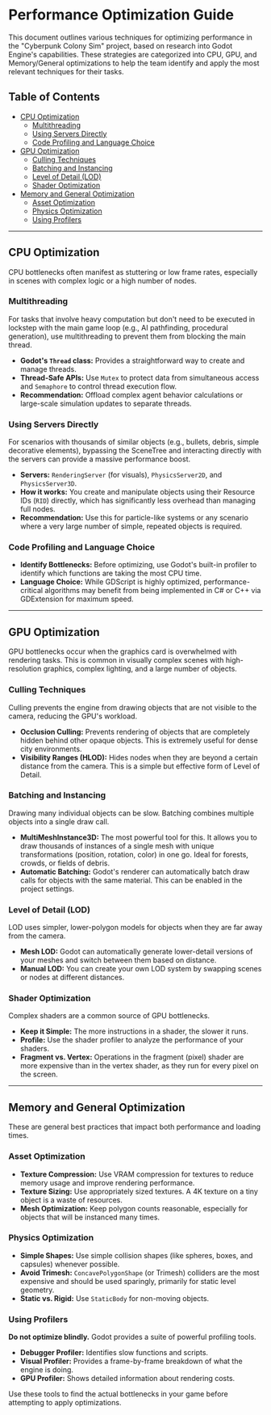 # Performance Optimization Guide

This document outlines various techniques for optimizing performance in the "Cyberpunk Colony Sim" project, based on research into Godot Engine's capabilities. These strategies are categorized into CPU, GPU, and Memory/General optimizations to help the team identify and apply the most relevant techniques for their tasks.

## Table of Contents

- [CPU Optimization](#cpu-optimization)
  - [Multithreading](#multithreading)
  - [Using Servers Directly](#using-servers-directly)
  - [Code Profiling and Language Choice](#code-profiling-and-language-choice)
- [GPU Optimization](#gpu-optimization)
  - [Culling Techniques](#culling-techniques)
  - [Batching and Instancing](#batching-and-instancing)
  - [Level of Detail (LOD)](#level-of-detail-lod)
  - [Shader Optimization](#shader-optimization)
- [Memory and General Optimization](#memory-and-general-optimization)
  - [Asset Optimization](#asset-optimization)
  - [Physics Optimization](#physics-optimization)
  - [Using Profilers](#using-profilers)

---

## CPU Optimization

CPU bottlenecks often manifest as stuttering or low frame rates, especially in scenes with complex logic or a high number of nodes.

### Multithreading

For tasks that involve heavy computation but don't need to be executed in lockstep with the main game loop (e.g., AI pathfinding, procedural generation), use multithreading to prevent them from blocking the main thread.

- **Godot's `Thread` class:** Provides a straightforward way to create and manage threads.
- **Thread-Safe APIs:** Use `Mutex` to protect data from simultaneous access and `Semaphore` to control thread execution flow.
- **Recommendation:** Offload complex agent behavior calculations or large-scale simulation updates to separate threads.

### Using Servers Directly

For scenarios with thousands of similar objects (e.g., bullets, debris, simple decorative elements), bypassing the SceneTree and interacting directly with the servers can provide a massive performance boost.

- **Servers:** `RenderingServer` (for visuals), `PhysicsServer2D`, and `PhysicsServer3D`.
- **How it works:** You create and manipulate objects using their Resource IDs (`RID`) directly, which has significantly less overhead than managing full nodes.
- **Recommendation:** Use this for particle-like systems or any scenario where a very large number of simple, repeated objects is required.

### Code Profiling and Language Choice

- **Identify Bottlenecks:** Before optimizing, use Godot's built-in profiler to identify which functions are taking the most CPU time.
- **Language Choice:** While GDScript is highly optimized, performance-critical algorithms may benefit from being implemented in C# or C++ via GDExtension for maximum speed.

---

## GPU Optimization

GPU bottlenecks occur when the graphics card is overwhelmed with rendering tasks. This is common in visually complex scenes with high-resolution graphics, complex lighting, and a large number of objects.

### Culling Techniques

Culling prevents the engine from drawing objects that are not visible to the camera, reducing the GPU's workload.

- **Occlusion Culling:** Prevents rendering of objects that are completely hidden behind other opaque objects. This is extremely useful for dense city environments.
- **Visibility Ranges (HLOD):** Hides nodes when they are beyond a certain distance from the camera. This is a simple but effective form of Level of Detail.

### Batching and Instancing

Drawing many individual objects can be slow. Batching combines multiple objects into a single draw call.

- **MultiMeshInstance3D:** The most powerful tool for this. It allows you to draw thousands of instances of a single mesh with unique transformations (position, rotation, color) in one go. Ideal for forests, crowds, or fields of debris.
- **Automatic Batching:** Godot's renderer can automatically batch draw calls for objects with the same material. This can be enabled in the project settings.

### Level of Detail (LOD)

LOD uses simpler, lower-polygon models for objects when they are far away from the camera.

- **Mesh LOD:** Godot can automatically generate lower-detail versions of your meshes and switch between them based on distance.
- **Manual LOD:** You can create your own LOD system by swapping scenes or nodes at different distances.

### Shader Optimization

Complex shaders are a common source of GPU bottlenecks.

- **Keep it Simple:** The more instructions in a shader, the slower it runs.
- **Profile:** Use the shader profiler to analyze the performance of your shaders.
- **Fragment vs. Vertex:** Operations in the fragment (pixel) shader are more expensive than in the vertex shader, as they run for every pixel on the screen.

---

## Memory and General Optimization

These are general best practices that impact both performance and loading times.

### Asset Optimization

- **Texture Compression:** Use VRAM compression for textures to reduce memory usage and improve rendering performance.
- **Texture Sizing:** Use appropriately sized textures. A 4K texture on a tiny object is a waste of resources.
- **Mesh Optimization:** Keep polygon counts reasonable, especially for objects that will be instanced many times.

### Physics Optimization

- **Simple Shapes:** Use simple collision shapes (like spheres, boxes, and capsules) whenever possible.
- **Avoid Trimesh:** `ConcavePolygonShape` (or Trimesh) colliders are the most expensive and should be used sparingly, primarily for static level geometry.
- **Static vs. Rigid:** Use `StaticBody` for non-moving objects.

### Using Profilers

**Do not optimize blindly.** Godot provides a suite of powerful profiling tools.

- **Debugger Profiler:** Identifies slow functions and scripts.
- **Visual Profiler:** Provides a frame-by-frame breakdown of what the engine is doing.
- **GPU Profiler:** Shows detailed information about rendering costs.

Use these tools to find the actual bottlenecks in your game before attempting to apply optimizations.